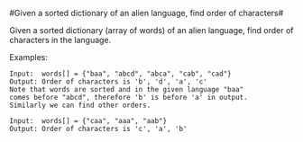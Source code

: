 #Given a sorted dictionary of an alien language, find order of characters#

Given a sorted dictionary (array of words) of an alien language, find order of characters in the language.

Examples:
```
Input:  words[] = {"baa", "abcd", "abca", "cab", "cad"}
Output: Order of characters is 'b', 'd', 'a', 'c'
Note that words are sorted and in the given language "baa" 
comes before "abcd", therefore 'b' is before 'a' in output.
Similarly we can find other orders.

Input:  words[] = {"caa", "aaa", "aab"}
Output: Order of characters is 'c', 'a', 'b'
```